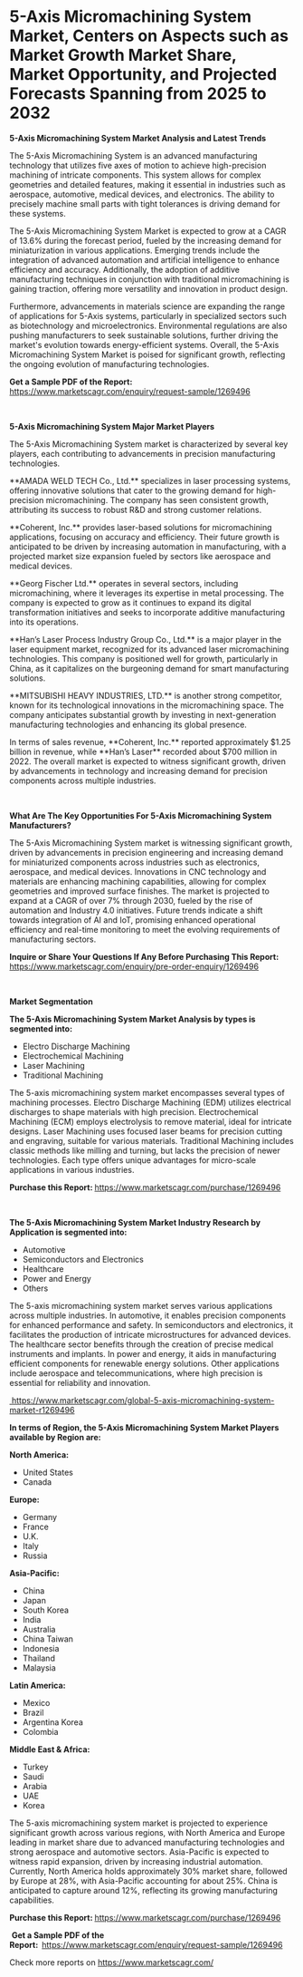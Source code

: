 <p><h1>5-Axis Micromachining System Market, Centers on Aspects such as Market Growth Market Share, Market Opportunity, and Projected Forecasts Spanning from 2025 to 2032</h1></p><p><strong>5-Axis Micromachining System Market Analysis and Latest Trends</strong></p>
<p><p>The 5-Axis Micromachining System is an advanced manufacturing technology that utilizes five axes of motion to achieve high-precision machining of intricate components. This system allows for complex geometries and detailed features, making it essential in industries such as aerospace, automotive, medical devices, and electronics. The ability to precisely machine small parts with tight tolerances is driving demand for these systems.</p><p>The 5-Axis Micromachining System Market is expected to grow at a CAGR of 13.6% during the forecast period, fueled by the increasing demand for miniaturization in various applications. Emerging trends include the integration of advanced automation and artificial intelligence to enhance efficiency and accuracy. Additionally, the adoption of additive manufacturing techniques in conjunction with traditional micromachining is gaining traction, offering more versatility and innovation in product design.</p><p>Furthermore, advancements in materials science are expanding the range of applications for 5-Axis systems, particularly in specialized sectors such as biotechnology and microelectronics. Environmental regulations are also pushing manufacturers to seek sustainable solutions, further driving the market's evolution towards energy-efficient systems. Overall, the 5-Axis Micromachining System Market is poised for significant growth, reflecting the ongoing evolution of manufacturing technologies.</p></p>
<p><strong>Get a Sample PDF of the Report:&nbsp;</strong> <a href="https://www.marketscagr.com/enquiry/request-sample/1269496?utm_campaign=3249&utm_medium=2&utm_source=Github&utm_content=ia&utm_term=24032025&utm_id=5-axis-micromachining-system">https://www.marketscagr.com/enquiry/request-sample/1269496</a></p>
<p>&nbsp;</p>
<p><strong>5-Axis Micromachining System Major Market Players</strong></p>
<p><p>The 5-Axis Micromachining System market is characterized by several key players, each contributing to advancements in precision manufacturing technologies. </p><p>**AMADA WELD TECH Co., Ltd.** specializes in laser processing systems, offering innovative solutions that cater to the growing demand for high-precision micromachining. The company has seen consistent growth, attributing its success to robust R&D and strong customer relations.</p><p>**Coherent, Inc.** provides laser-based solutions for micromachining applications, focusing on accuracy and efficiency. Their future growth is anticipated to be driven by increasing automation in manufacturing, with a projected market size expansion fueled by sectors like aerospace and medical devices.</p><p>**Georg Fischer Ltd.** operates in several sectors, including micromachining, where it leverages its expertise in metal processing. The company is expected to grow as it continues to expand its digital transformation initiatives and seeks to incorporate additive manufacturing into its operations.</p><p>**Han’s Laser Process Industry Group Co., Ltd.** is a major player in the laser equipment market, recognized for its advanced laser micromachining technologies. This company is positioned well for growth, particularly in China, as it capitalizes on the burgeoning demand for smart manufacturing solutions.</p><p>**MITSUBISHI HEAVY INDUSTRIES, LTD.** is another strong competitor, known for its technological innovations in the micromachining space. The company anticipates substantial growth by investing in next-generation manufacturing technologies and enhancing its global presence.</p><p>In terms of sales revenue, **Coherent, Inc.** reported approximately $1.25 billion in revenue, while **Han’s Laser** recorded about $700 million in 2022. The overall market is expected to witness significant growth, driven by advancements in technology and increasing demand for precision components across multiple industries.</p></p>
<p>&nbsp;</p>
<p><strong>What Are The Key Opportunities For 5-Axis Micromachining System Manufacturers?</strong></p>
<p><p>The 5-Axis Micromachining System market is witnessing significant growth, driven by advancements in precision engineering and increasing demand for miniaturized components across industries such as electronics, aerospace, and medical devices. Innovations in CNC technology and materials are enhancing machining capabilities, allowing for complex geometries and improved surface finishes. The market is projected to expand at a CAGR of over 7% through 2030, fueled by the rise of automation and Industry 4.0 initiatives. Future trends indicate a shift towards integration of AI and IoT, promising enhanced operational efficiency and real-time monitoring to meet the evolving requirements of manufacturing sectors.</p></p>
<p><strong>Inquire or Share Your Questions If Any Before Purchasing This Report:</strong> <a href="https://www.marketscagr.com/enquiry/pre-order-enquiry/1269496?utm_campaign=3249&utm_medium=2&utm_source=Github&utm_content=ia&utm_term=24032025&utm_id=5-axis-micromachining-system">https://www.marketscagr.com/enquiry/pre-order-enquiry/1269496</a></p>
<p>&nbsp;</p>
<p><strong>Market Segmentation</strong></p>
<p><strong>The 5-Axis Micromachining System Market Analysis by types is segmented into:</strong></p>
<p><ul><li>Electro Discharge Machining</li><li>Electrochemical Machining</li><li>Laser Machining</li><li>Traditional Machining</li></ul></p>
<p><p>The 5-axis micromachining system market encompasses several types of machining processes. Electro Discharge Machining (EDM) utilizes electrical discharges to shape materials with high precision. Electrochemical Machining (ECM) employs electrolysis to remove material, ideal for intricate designs. Laser Machining uses focused laser beams for precision cutting and engraving, suitable for various materials. Traditional Machining includes classic methods like milling and turning, but lacks the precision of newer technologies. Each type offers unique advantages for micro-scale applications in various industries.</p></p>
<p><strong>Purchase this Report:&nbsp;</strong><a href="https://www.marketscagr.com/purchase/1269496?utm_campaign=3249&utm_medium=2&utm_source=Github&utm_content=ia&utm_term=24032025&utm_id=5-axis-micromachining-system">https://www.marketscagr.com/purchase/1269496</a></p>
<p>&nbsp;</p>
<p><strong>The 5-Axis Micromachining System Market Industry Research by Application is segmented into:</strong></p>
<p><ul><li>Automotive</li><li>Semiconductors and Electronics</li><li>Healthcare</li><li>Power and Energy</li><li>Others</li></ul></p>
<p><p>The 5-axis micromachining system market serves various applications across multiple industries. In automotive, it enables precision components for enhanced performance and safety. In semiconductors and electronics, it facilitates the production of intricate microstructures for advanced devices. The healthcare sector benefits through the creation of precise medical instruments and implants. In power and energy, it aids in manufacturing efficient components for renewable energy solutions. Other applications include aerospace and telecommunications, where high precision is essential for reliability and innovation.</p></p>
<p><a href="https://www.marketscagr.com/global-5-axis-micromachining-system-market-r1269496?utm_campaign=3249&utm_medium=2&utm_source=Github&utm_content=ia&utm_term=24032025&utm_id=5-axis-micromachining-system">&nbsp;https://www.marketscagr.com/global-5-axis-micromachining-system-market-r1269496</a></p>
<p><strong>In terms of Region, the 5-Axis Micromachining System Market Players available by Region are:</strong></p>
<p>
    <p> <strong> North America: </strong>
        <ul>
            <li>United States</li>
            <li>Canada</li>
        </ul>
        </p> 
    <p> <strong> Europe: </strong>
        <ul>
            <li>Germany</li>
            <li>France</li>
            <li>U.K.</li>
            <li>Italy</li>
            <li>Russia</li>
        </ul>
        </p> 
    <p> <strong> Asia-Pacific: </strong>
        <ul>
            <li>China</li>
            <li>Japan</li>
            <li>South Korea</li>
            <li>India</li>
            <li>Australia</li>
            <li>China Taiwan</li>
            <li>Indonesia</li>
            <li>Thailand</li>
            <li>Malaysia</li>
        </ul>
        </p> 
    <p> <strong> Latin America: </strong>
        <ul>
            <li>Mexico</li>
            <li>Brazil</li>
            <li>Argentina Korea</li>
            <li>Colombia</li>
        </ul>
        </p> 
    <p> <strong> Middle East & Africa: </strong>
        <ul>
            <li>Turkey</li>
            <li>Saudi</li>
            <li>Arabia</li>
            <li>UAE</li>
            <li>Korea</li>
        </ul>
    </p>
    </p>
<p><p>The 5-axis micromachining system market is projected to experience significant growth across various regions, with North America and Europe leading in market share due to advanced manufacturing technologies and strong aerospace and automotive sectors. Asia-Pacific is expected to witness rapid expansion, driven by increasing industrial automation. Currently, North America holds approximately 30% market share, followed by Europe at 28%, with Asia-Pacific accounting for about 25%. China is anticipated to capture around 12%, reflecting its growing manufacturing capabilities.</p></p>
<p><strong>Purchase this Report: </strong><a href="https://www.marketscagr.com/purchase/1269496?utm_campaign=3249&utm_medium=2&utm_source=Github&utm_content=ia&utm_term=24032025&utm_id=5-axis-micromachining-system">https://www.marketscagr.com/purchase/1269496</a></p>
<p>&nbsp;<strong>Get a Sample PDF of the Report:&nbsp;&nbsp;</strong><a href="https://www.marketscagr.com/enquiry/request-sample/1269496?utm_campaign=3249&utm_medium=2&utm_source=Github&utm_content=ia&utm_term=24032025&utm_id=5-axis-micromachining-system">https://www.marketscagr.com/enquiry/request-sample/1269496</a></p>
<p><strong></strong></p>
<p>Check more reports on <a href="https://www.marketscagr.com/?utm_campaign=3249&utm_medium=2&utm_source=Github&utm_content=ia&utm_term=24032025&utm_id=5-axis-micromachining-system">https://www.marketscagr.com/</a></p>